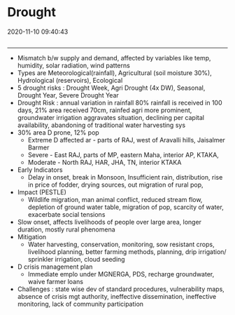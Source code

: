 # Drought

2020-11-10 09:40:43

```toc
```

---

- Mismatch b/w supply and demand, affected by variables like temp, humidity, solar radiation, wind patterns
- Types are Meteorological(rainfall), Agricultural (soil moisture 30%), Hydrological (reservoirs), Ecological
- 5 drought risks : Drought Week, Agri Drought (4x DW), Seasonal, Drought Year, Severe Drought Year
- Drought Risk : annual variation in rainfall 80% rainfall is received in 100 days, 21% area received 70cm, rainfed agri more prominent, groundwater irrigation aggravates situation, declining per capital availability, abandoning of traditional water harvesting sys
- 30% area D prone, 12% pop
    - Extreme D affected ar - parts of RAJ, west of Aravalli hills, Jaisalmer Barmer
    - Severe - East RAJ, parts of MP, eastern Maha, interior AP, KTAKA,
    - Moderate - North RAJ, HAR, JHA, TN, interior KTAKA
- Early Indicators
    - Delay in onset, break in Monsoon, Insufficient rain, distribution, rise in price of fodder, drying sources, out migration of rural pop,
- Impact (PESTLE)
    - Wildlife migration, man animal conflict, reduced stream flow, depletion of ground water table, migration of pop, scarcity of water, exacerbate social tensions
- Slow onset, affects livelihoods of people over large area, longer duration, mostly rural phenomena
- Mitigation
    - Water harvesting, conservation, monitoring, sow resistant crops, livelihood planning, better farming methods, planning, drip irrigation/ sprinkler irrigation, cloud seeding
- D crisis management plan
    - Immediate emplo under MGNERGA, PDS, recharge groundwater, waive farmer loans
- Challenges : state wise dev of standard procedures, vulnerability maps, absence of crisis mgt authority, ineffective dissemination, ineffective monitoring, lack of community participation
